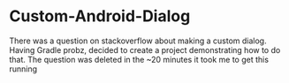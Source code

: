 # Custom-Android-Dialog
There was a question on stackoverflow about making a custom dialog. Having Gradle probz, decided to create a project demonstrating how to do that. The question was deleted in the ~20 minutes it took me to get this running
 
